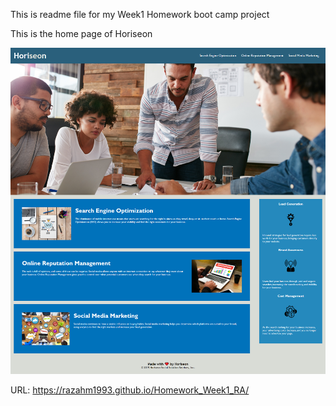 This is readme file for my Week1 Homework  boot camp project 

This is the home page of Horiseon 

![The Horiseon webpage includes a navigation bar, a header image, and cards with text and images at the bottom of the page.](assets\images\Website_screenshot_RA.png)

URL:  https://razahm1993.github.io/Homework_Week1_RA/
